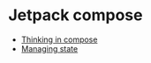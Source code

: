 # Jetpack compose
- [Thinking in compose](thinking_in_compose.md)
- [Managing state](managing_state.md)
